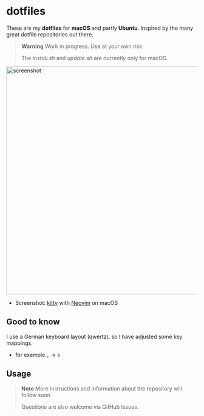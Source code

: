 # dotfiles

These are my **dotfiles** for **macOS** and partly **Ubuntu**. Inspired by the many great dotfile repositories out there.

> **Warning**
> Work in progress. Use at your own risk.
> 
> The *install.sh* and *update.sh* are currently only for macOS.

<img width="600" alt="screenshot" src="https://user-images.githubusercontent.com/31811/211301278-53f84029-d61a-47fe-8b74-9c6d8d80bc1e.png">

- Screenshot: [kitty](https://sw.kovidgoyal.net/kitty/) with [Neovim](https://neovim.io/) on macOS

## Good to know

I use a German keyboard layout (qwertz), so I have adjusted some key mappings.
- for example `,` -> `ö`

## Usage

> **Note**
> More instructions and information about the repository will follow soon.
>
> Questions are also welcome via GitHub Issues.
